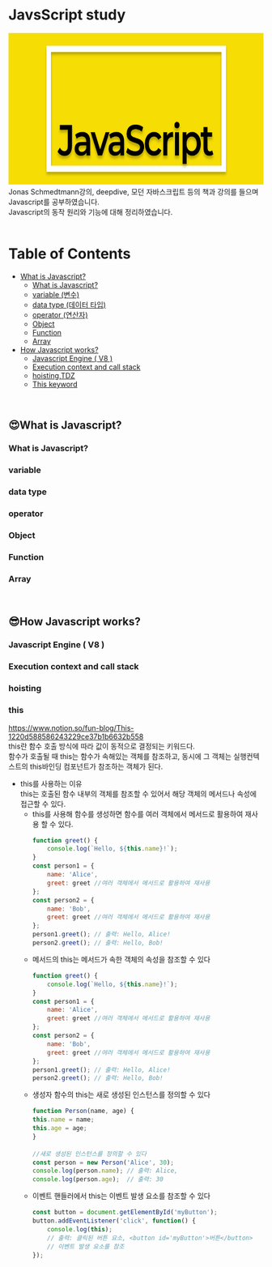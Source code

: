 # JavsScript study

<img src='/images/_main_logo.svg' width='100%' height='300px'>
Jonas Schmedtmann강의, deepdive, 모던 자바스크립트 등의 책과 강의를 들으며 Javascript를 공부하였습니다.<br>
Javascript의 동작 원리와 기능에 대해 정리하였습니다. <br>
<br>

# Table of Contents
- <a href='https://github.com/thdud2262/Javascript_study/blob/main/README.md#javascript%EC%9D%98-%EA%B8%B0%EC%B4%88'>What is Javascript?</a>
  - <a href='https://github.com/thdud2262/Javascript_study/blob/main/README.md#javascript%EB%9E%80'>What is Javascript?<br></a>
  - <a href='https://github.com/thdud2262/Javascript_study/blob/main/README.md#variable'>variable (변수)</a>
  - <a href='https://github.com/thdud2262/Javascript_study/blob/main/README.md#data-type'>data type (데이터 타입)</a>
  - <a href='https://github.com/thdud2262/Javascript_study/blob/main/README.md#operator'>operator (연산자)</a>
  - <a href='https://github.com/thdud2262/Javascript_study/blob/main/README.md#object'>Object</a>
  - <a href='https://github.com/thdud2262/Javascript_study/blob/main/README.md#function'> Function</a>
  - <a href='https://github.com/thdud2262/Javascript_study/blob/main/README.md#array'>Array</a>
- <a href='https://github.com/thdud2262/Javascript_study/blob/main/README.md#%How Javascript works?'>How Javascript works? </a>
  - <a href='https://github.com/thdud2262/Javascript_study/blob/main/README.md#javascript-engine--v8-'> Javascript Engine ( V8 )</a>
  - <a href='https://github.com/thdud2262/Javascript_study/blob/main/README.md#execution-context-and-call-stack'> Execution context and call stack</a>
  - <a href='https://github.com/thdud2262/Javascript_study/blob/main/README.md#hoisting'>hoisting,TDZ</a>
  - <a href='https://github.com/thdud2262/Javascript_study/blob/main/README.md#this'>This keyword</a>

<br>

## 😍What is Javascript?
### What is Javascript?
### variable
### data type 
### operator
### Object
### Function
### Array
<br>

## 😎How Javascript works?
### Javascript Engine ( V8 )
### Execution context and call stack
### hoisting
### this
https://www.notion.so/fun-blog/This-1220d588586243229ce37b1b6632b558<br>
this란 함수 호출 방식에 따라 값이 동적으로 결정되는 키워드다. <br>
함수가 호출될 때 this는 함수가 속해있는 객체를 참조하고, 동시에 그 객체는 실행컨텍스트의 this바인딩 컴포넌트가 참조하는 객체가 된다.

- this를 사용하는 이유<br>
  this는 호출된 함수 내부의 객체를 참조할 수 있어서 해당 객체의 메서드나 속성에 접근할 수 있다. <br>
  - this를 사용해 함수를 생성하면 함수를 여러 객체에서 메서드로 활용하여 재사용 할 수 있다.
    ```jsx
    function greet() {
        console.log(`Hello, ${this.name}!`);
    }
    const person1 = {
        name: 'Alice',
        greet: greet //여러 객체에서 메서드로 활용하여 재사용
    };
    const person2 = {
        name: 'Bob',
        greet: greet //여러 객체에서 메서드로 활용하여 재사용
    };
    person1.greet(); // 출력: Hello, Alice!
    person2.greet(); // 출력: Hello, Bob!
    ```
  - 메서드의 this는 메서드가 속한 객체의 속성을 참조할 수 있다
    ```jsx
    function greet() {
        console.log(`Hello, ${this.name}!`);
    }
    const person1 = {
        name: 'Alice',
        greet: greet //여러 객체에서 메서드로 활용하여 재사용
    };
    const person2 = {
        name: 'Bob',
        greet: greet //여러 객체에서 메서드로 활용하여 재사용
    };
    person1.greet(); // 출력: Hello, Alice!
    person2.greet(); // 출력: Hello, Bob!
    ```
  - 생성자 함수의 this는 새로 생성된 인스턴스를 정의할 수 있다
    ```jsx
    function Person(name, age) {
    this.name = name;
    this.age = age;
    }

    //새로 생성된 인스턴스를 정의할 수 있다
    const person = new Person('Alice', 30);
    console.log(person.name); // 출력: Alice, 
    console.log(person.age);  // 출력: 30
    ```
  - 이벤트 핸들러에서 this는 이벤트 발생 요소를 참조할 수 있다
    ```jsx
    const button = document.getElementById('myButton');
    button.addEventListener('click', function() {
        console.log(this); 
        // 출력: 클릭된 버튼 요소, <button id='myButton'>버튼</button>  
        // 이벤트 발생 요소를 참조
    });
    ```
